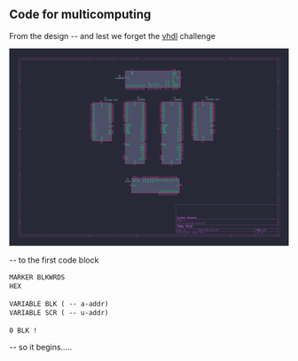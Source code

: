 ## Code for multicomputing

From the design -- and lest we forget the [vhdl](https://vhdplus.com/docs/getstarted/#install-vhdplus-ide) challenge

![design](/src/sneak-peek.png)

-- to the first code block

```
MARKER BLKWRDS
HEX

VARIABLE BLK ( -- a-addr)
VARIABLE SCR ( -- u-addr)

0 BLK !
```

-- so it begins.....